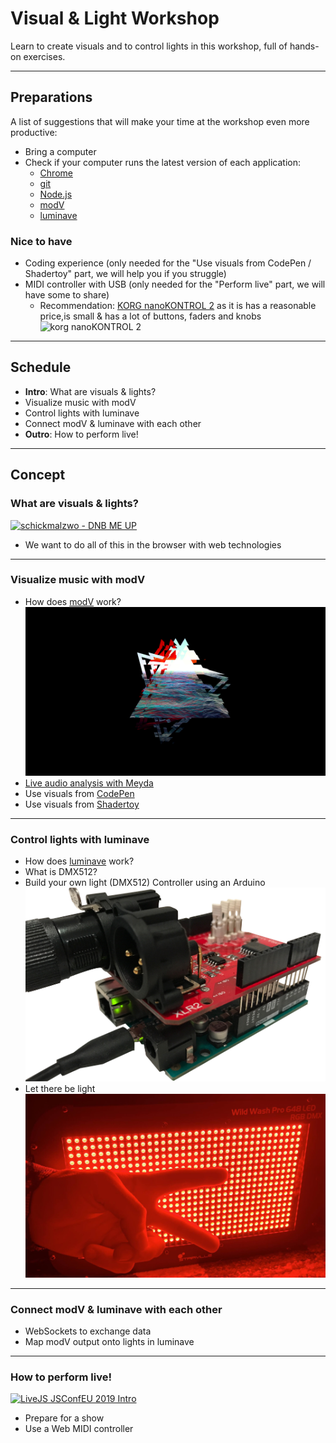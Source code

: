 # Visual & Light Workshop

Learn to create visuals and to control lights in this workshop, full of hands-on exercises. 

---

## Preparations

A list of suggestions that will make your time at the workshop even more productive:

* Bring a computer
* Check if your computer runs the latest version of each application: 
  * [Chrome](https://www.google.com/chrome/)
  * [git](https://git-scm.com/book/en/v2/Getting-Started-Installing-Git)
  * [Node.js](https://nodejs.org/en/download/package-manager/)
  * [modV](https://modv.js.org/guide/)
  * [luminave](https://github.com/NERDDISCO/luminave)

### Nice to have

* Coding experience (only needed for the "Use visuals from CodePen / Shadertoy" part, we will help you if you struggle)
* MIDI controller with USB (only needed for the "Perform live" part, we will have some to share)
  * Recommendation: [KORG nanoKONTROL 2](https://www.korg.com/us/products/computergear/nanokontrol2/) as it is has a reasonable price,is small & has a lot of buttons, faders and knobs
    ![korg nanoKONTROL 2](docs/media/korg_nanoKONTROL2.png)

---

## Schedule

* **Intro**: What are visuals & lights? 
* Visualize music with modV
* Control lights with luminave
* Connect modV & luminave with each other
* **Outro**: How to perform live!

---

## Concept

### What are visuals & lights? 

[![schickmalzwo - DNB ME UP](https://img.youtube.com/vi/RsqeSfyhzdw/0.jpg)](https://www.youtube.com/watch?v=RsqeSfyhzdw "schickmalzwo - DNB ME UP")   

- We want to do all of this in the browser with web technologies

---

### Visualize music with modV

- How does [modV](https://modv.js.org/) work?
  ![Visuals created in modV by Tim Pietrusky](docs/media/modv_visuals.png)
- [Live audio analysis with Meyda](https://jsbin.com/movezix/6/edit?html,js,output)
- Use visuals from [CodePen](https://codepen.io)
- Use visuals from [Shadertoy](https://www.shadertoy.com)

---

### Control lights with luminave

- How does [luminave](https://github.com/NERDDISCO/luminave) work?
- What is DMX512?
- Build your own light (DMX512) Controller using an Arduino
  ![WebUSB DMX512 Controller](docs/media/webusb_dmx512_controller.jpg)
- Let there be light
  ![Stairville Wild Wash Pro 648 LED RGB DMX](docs/media/stairville_wild_wash_pro_648_led_RGB_DMX.jpg)

---

### Connect modV & luminave with each other

- WebSockets to exchange data
- Map modV output onto lights in luminave

---

###  How to perform live!

[![LiveJS JSConfEU 2019 Intro](https://img.youtube.com/vi/o1rzsna263c/0.jpg)](https://youtu.be/o1rzsna263c?t=1222 "LiveJS JSConfEU 2019 Intro")

- Prepare for a show
- Use a Web MIDI controller
